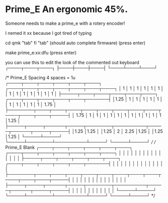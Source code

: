 # Prime_E	An ergonomic 45%. 
Someone needs to make a prime_e with a rotery encoder!


I nemed it xx because I got tired of typing



cd qmk "tab" fi "tab" (should auto complete firmware) (press enter)

make prime_e:xx:dfu   (press enter)




you can use this to edit the look of the commented out keyboard
┌────┬────┬────┐
├────┼────┼────┤ 
└────┴────┴────┘

/*  Prime_E Spacing       4 spaces = 1u
    ┌────┬────┬────┬────┬────┬────┐    ┌────┬────┬────┬────┬────┬────┬────┐
    │ 1  │ 1  │ 1  │ 1  │ 1  │ 1  │    │ 1  │ 1  │ 1  │ 1  │ 1  │ 1  │ 1  │
    ├─────┬────┬────┬────┬────┬────┐     ┌────┬────┬────┬────┬────┬───────┤
    │1.25 │ 1  │ 1  │ 1  │ 1  │ 1  │     │ 1  │ 1  │ 1  │ 1  │ 1  │ 1.75  │
    ├────────┬────┬────┬────┬────┬────┬────┬────┬────┬────┬────┬────┬─────┤
    │  1.75  │ 1  │ 1  │ 1  │ 1  │ 1  │ 1  │ 1  │ 1  │ 1  │ 1  │ 1  │1.25 │
    ├─────┬─────┬──────┬─────┬────────┬──────────┬─────┬──────┬─────┬─────┤
    │1.25 │1.25 │      │1.25 │   2    │   2.25   │1.25 │      │1.25 │1.25 │
    └─────┴─────┘      └─────┴────────┴──────────┴─────┘      └─────┴─────┘
*/
/*  Prime_E Blank
    ┌────┬────┬────┬────┬────┬────┐    ┌────┬────┬────┬────┬────┬────┬────┐
    │    │    │    │    │    │    │    │    │    │    │    │    │    │    │
    ├─────┬────┬────┬────┬────┬────┐     ┌────┬────┬────┬────┬────┬───────┤
    │     │    │    │    │    │    │     │    │    │    │    │    │       │
    ├────────┬────┬────┬────┬────┬────┬────┬────┬────┬────┬────┬────┬─────┤
    │        │    │    │    │    │    │    │    │    │    │    │    │     │
    ├─────┬─────┬──────┬─────┬────────┬──────────┬─────┬──────┬─────┬─────┤
    │     │     │      │     │        │          │     │      │     │     │
    └─────┴─────┘      └─────┴────────┴──────────┴─────┘      └─────┴─────┘
*/